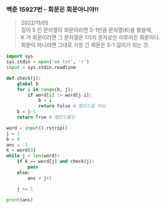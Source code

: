 ### 백준 15927번 - 회문은 회문아니야!!

> 2022/11/05 <br>
> 길이 S 인 문자열이 회문이라면 S-1만큼 문자열(K)을 봤을때,<br>
> K 가 회문이라면 그 문자열은 1가지 문자로만 이루어진 회문이다.<br>
> 회문이 아니라면 그대로 가장 긴 회문은 S-1 길이가 되는 것.

```python
import sys
sys.stdin = open('ee.txt', 'r')
input = sys.stdin.readline

def check(j):
    global b
    for i in range(b, j):
        if word[i] != word[j-i]:
            b = i
            return False # 펠린드롬 아님
    b = j-1
    return True # 펠린드롬임

word = input().rstrip()
j = 1
b = 0
ans = -1
k = word[0]
while j < len(word):
    if k == word[j] and check(j):
        pass
    else:
        ans = j+1

    j += 1

print(ans)
```